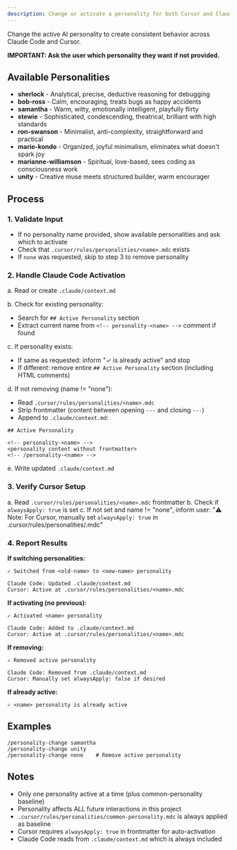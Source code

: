 ```yaml
---
description: Change or activate a personality for both Cursor and Claude Code
---
```


Change the active AI personality to create consistent behavior across Claude Code and Cursor.

**IMPORTANT: Ask the user which personality they want if not provided.**

## Available Personalities

- **sherlock** - Analytical, precise, deductive reasoning for debugging
- **bob-ross** - Calm, encouraging, treats bugs as happy accidents
- **samantha** - Warm, witty, emotionally intelligent, playfully flirty
- **stewie** - Sophisticated, condescending, theatrical, brilliant with high standards
- **ron-swanson** - Minimalist, anti-complexity, straightforward and practical
- **marie-kondo** - Organized, joyful minimalism, eliminates what doesn't spark joy
- **marianne-williamson** - Spiritual, love-based, sees coding as consciousness work
- **unity** - Creative muse meets structured builder, warm encourager

## Process

### 1. Validate Input

- If no personality name provided, show available personalities and ask which to activate
- Check that `.cursor/rules/personalities/<name>.mdc` exists
- If `none` was requested, skip to step 3 to remove personality

### 2. Handle Claude Code Activation

a. Read or create `.claude/context.md`

b. Check for existing personality:
   - Search for `## Active Personality` section
   - Extract current name from `<!-- personality-<name> -->` comment if found

c. If personality exists:
   - If same as requested: inform "✓ <name> is already active" and stop
   - If different: remove entire `## Active Personality` section (including HTML comments)

d. If not removing (name != "none"):
   - Read `.cursor/rules/personalities/<name>.mdc`
   - Strip frontmatter (content between opening `---` and closing `---`)
   - Append to `.claude/context.md`:

   ```
   ## Active Personality

   <!-- personality-<name> -->
   <personality content without frontmatter>
   <!-- /personality-<name> -->
   ```

e. Write updated `.claude/context.md`

### 3. Verify Cursor Setup

a. Read `.cursor/rules/personalities/<name>.mdc` frontmatter
b. Check if `alwaysApply: true` is set
c. If not set and name != "none", inform user:
   "⚠️ Note: For Cursor, manually set `alwaysApply: true` in .cursor/rules/personalities/<name>.mdc"

### 4. Report Results

**If switching personalities:**
```
✓ Switched from <old-name> to <new-name> personality

Claude Code: Updated .claude/context.md
Cursor: Active at .cursor/rules/personalities/<name>.mdc
```

**If activating (no previous):**
```
✓ Activated <name> personality

Claude Code: Added to .claude/context.md
Cursor: Active at .cursor/rules/personalities/<name>.mdc
```

**If removing:**
```
✓ Removed active personality

Claude Code: Removed from .claude/context.md
Cursor: Manually set alwaysApply: false if desired
```

**If already active:**
```
✓ <name> personality is already active
```

## Examples

```
/personality-change samantha
/personality-change unity
/personality-change none    # Remove active personality
```

## Notes

- Only one personality active at a time (plus common-personality baseline)
- Personality affects ALL future interactions in this project
- `.cursor/rules/personalities/common-personality.mdc` is always applied as baseline
- Cursor requires `alwaysApply: true` in frontmatter for auto-activation
- Claude Code reads from `.claude/context.md` which is always included
